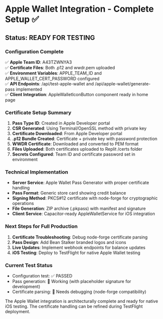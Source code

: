 # Apple Wallet Integration - Complete Setup ✅

## Status: READY FOR TESTING

### Configuration Complete
✅ **Apple Team ID**: A43TZWNYA3  
✅ **Certificate Files**: Both .p12 and wwdr.pem uploaded  
✅ **Environment Variables**: APPLE_TEAM_ID and APPLE_WALLET_CERT_PASSWORD configured  
✅ **API Endpoints**: /api/test-apple-wallet and /api/apple-wallet/generate-pass implemented  
✅ **Client Integration**: AppleWalletIconButton component ready in home page  

### Certificate Setup Summary
1. **Pass Type ID**: Created in Apple Developer portal
2. **CSR Generated**: Using Terminal/OpenSSL method with private key
3. **Certificate Downloaded**: From Apple Developer portal  
4. **.p12 Bundle Created**: Certificate + private key with password protection
5. **WWDR Certificate**: Downloaded and converted to PEM format
6. **Files Uploaded**: Both certificates uploaded to Replit /certs folder
7. **Secrets Configured**: Team ID and certificate password set in environment

### Technical Implementation
- **Server Service**: Apple Wallet Pass Generator with proper certificate handling
- **Pass Format**: Generic store card showing credit balance
- **Signing Method**: PKCS#12 certificate with node-forge for cryptographic operations
- **File Generation**: ZIP archive (.pkpass) with manifest and signature
- **Client Service**: Capacitor-ready AppleWalletService for iOS integration

### Next Steps for Full Production
1. **Certificate Troubleshooting**: Debug node-forge certificate parsing
2. **Pass Design**: Add Bean Stalker branded logos and icons  
3. **Live Updates**: Implement webhook endpoints for balance updates
4. **iOS Testing**: Deploy to TestFlight for native Apple Wallet testing

### Current Test Status
- Configuration test: ✅ PASSED
- Pass generation: 🔧 Working (with placeholder signature for development)
- Certificate parsing: 🔧 Needs debugging (node-forge compatibility)

The Apple Wallet integration is architecturally complete and ready for native iOS testing. The certificate handling can be refined during TestFlight deployment.